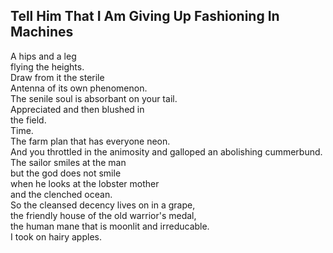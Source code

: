 Tell Him That I Am Giving Up Fashioning In Machines
---------------------------------------------------
A hips and a leg  
flying the heights.  
Draw from it the sterile  
Antenna of its own phenomenon.  
The senile soul is absorbant on your tail.  
Appreciated and then blushed in  
the field.  
Time.  
The farm plan that has everyone neon.  
And you throttled in the animosity and galloped an abolishing cummerbund.  
The sailor smiles at the man  
but the god does not smile  
when he looks at the lobster mother  
and the clenched ocean.  
So the cleansed decency lives on in a grape,  
the friendly house of the old warrior's medal,  
the human mane that is moonlit and irreducable.  
I took on hairy apples.  
